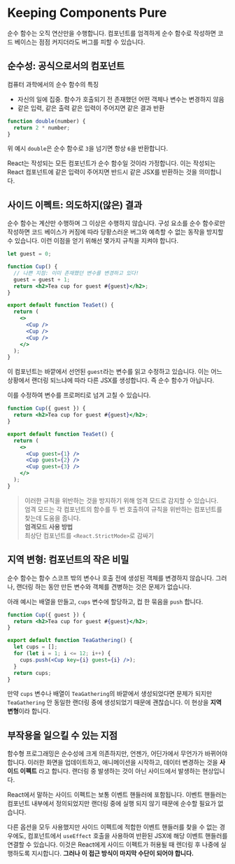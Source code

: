 # Keeping Components Pure

순수 함수는 오직 연산만을 수행합니다. 컴포넌트를 엄격하게 순수 함수로 작성하면 코드 베이스는 점점 커지더라도 버그를 피할 수 있습니다.

## 순수성: 공식으로서의 컴포넌트
컴퓨터 과학에서의 순수 함수의 특징
- 자신의 일에 집중. 함수가 호출되기 전 존재했던 어떤 객체나 변수는 변경하지 않음
- 같은 입력, 같은 출력 같은 입력이 주어지면 같은 결과 반환
```js
function double(number) {
  return 2 * number;
}
```
위 예시 `double`은 순수 함수로 `3`을 넘기면 항상 `6`을 반환합니다.

React는 작성되는 모든 컴포넌트가 순수 함수일 것이라 가정합니다. 이는 작성되는 React 컴포넌트에 같은 입력이 주어지면 반드시 같은 JSX를 반환하는 것을 의미합니다.

## 사이드 이펙트: 의도하지(않은) 결과
순수 함수는 계산만 수행하며 그 이상은 수행하지 않습니다. 구성 요소를 순수 함수로만 작성하면 코드 베이스가 커짐에 따라 당황스러운 버그와 예측할 수 없는 동작을 방지할 수 있습니다. 이런 이점을 얻기 위해선 몇가지 규칙을 지켜야 합니다.
```jsx
let guest = 0;

function Cup() {
  // 나쁜 지점: 이미 존재했던 변수를 변경하고 있다!
  guest = guest + 1;
  return <h2>Tea cup for guest #{guest}</h2>;
}

export default function TeaSet() {
  return (
    <>
      <Cup />
      <Cup />
      <Cup />
    </>
  );
}
```
이 컴포넌트는 바깥에서 선언된 `guest`라는 변수를 읽고 수정하고 있습니다. 이는 어느 상황에서 랜더링 되느냐에 따라 다른 JSX를 생성합니다. 즉 순수 함수가 아닙니다.

이를 수정하여 변수를 프로퍼티로 넘겨 고칠 수 있습니다.
```jsx
function Cup({ guest }) {
  return <h2>Tea cup for guest #{guest}</h2>;
}

export default function TeaSet() {
  return (
    <>
      <Cup guest={1} />
      <Cup guest={2} />
      <Cup guest={3} />
    </>
  );
}
```
> 이러한 규칙을 위반하는 것을 방지하기 위해 엄격 모드로 감지할 수 있습니다.<br>
엄격 모드는 각 컴포넌트의 함수를 두 번 호출하여 규칙을 위반하는 컴포넌트를 찾는데 도움을 줍니다.<br>
**엄격모드 사용 방법** <br>
최상단 컴포넌트를 `<React.StrictMode>`로 감싸기

## 지역 변형: 컴포넌트의 작은 비밀
순수 함수는 함수 스코프 밖의 변수나 호출 전에 생성된 객체를 변경하지 않습니다. 그러나, 랜더링 하는 동안 만든 변수와 객체를 견병하는 것은 문제가 없습니다.

아래 예시는 배열을 만들고, `cups` 변수에 할당하고, 컵 한 묶음을 `push` 합니다.
```jsx
function Cup({ guest }) {
  return <h2>Tea cup for guest #{guest}</h2>;
}

export default function TeaGathering() {
  let cups = [];
  for (let i = 1; i <= 12; i++) {
    cups.push(<Cup key={i} guest={i} />);
  }
  return cups;
}
```
만약 `cups` 변수나 배열이 `TeaGathering`의 바깥에서 생성되었다면 문제가 되지만 `TeaGathering` 안 동일한 랜더링 중에 생성되었기 때문에 괜찮습니다. 이 현상을 **지역 변형**이라 합니다.

## 부작용을 일으킬 수 있는 지점

함수형 프로그래밍은 순수성에 크게 의존하지만, 언젠가, 어딘가에서 무언가가 바뀌어야 합니다. 이러한 화면을 업데이트하고, 애니메이션을 시작하고, 데이터 변경하는 것을 **사이드 이펙트** 라고 합니다. 랜더링 중 발생하는 것이 아닌 사이드에서 발생하는 현상입니다.

React에서 말하는 사이드 이펙트는 보통 이벤트 핸들러에 포함됩니다.
이벤트 핸들러는 컴포넌트 내부에서 정의되었지만 랜더링 중에 실행 되지 않기 때문에 순수할 필요가 없습니다.

다른 옵션을 모두 사용했지만 사이드 이펙트에 적합한 이벤트 핸들러를 찾을 수 없는 경우에도, 컴포넌트에서 `useEffect` 호출을 사용하여 반환된 JSX에 해당 이벤트 핸들러를 연결할 수 있습니다. 이것은 React에게 사이드 이펙트가 허용될 때 렌더링 후 나중에 실행하도록 지시합니다. **그러나 이 접근 방식이 마지막 수단이 되어야 합니다.**